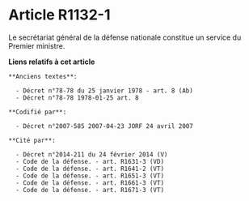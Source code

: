# Article R1132-1

Le secrétariat général de la défense nationale constitue un service du Premier ministre.

**Liens relatifs à cet article**

	**Anciens textes**:

	  - Décret n°78-78 du 25 janvier 1978 - art. 8 (Ab)
	  - Décret n°78-78 1978-01-25 art. 8

	**Codifié par**:

	  - Décret n°2007-585 2007-04-23 JORF 24 avril 2007

	**Cité par**:

	  - Décret n°2014-211 du 24 février 2014 (V)
	  - Code de la défense. - art. R1631-3 (VD)
	  - Code de la défense. - art. R1641-2 (VT)
	  - Code de la défense. - art. R1651-3 (VT)
	  - Code de la défense. - art. R1661-3 (VT)
	  - Code de la défense. - art. R1671-3 (VT)
